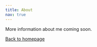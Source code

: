 ```yaml
---
title: About
nav: true
---
```


More information about me coming soon.

[Back to homepage](/README)
